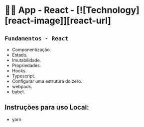 <h1>👩‍💻 App - React - [![Technology][react-image]][react-url] </h1>




[react-url]: https://reactjs.org/
[react-image]: https://img.shields.io/badge/React-blue?style=for-the-badge&logo=React&logoColor=white

## ``Fundamentos - React``
- Componentização.
- Estado.
- Imutabilidade.
- Propriedades.
- Hooks.
- Typescript.
- Configurar uma estrutura do zero.
- webpack.
- babel.

## Instruções para uso Local:
- yarn